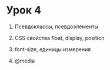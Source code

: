 # Урок 4

1. Псевдоклассы, псевдоэлементы
    
2. CSS свойства float, display, position
 
3. font-size, единицы измерения

4. @media